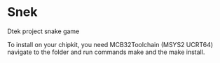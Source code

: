 # Snek
Dtek project snake game 

To install on your chipkit, you need MCB32Toolchain (MSYS2 UCRT64) navigate to the folder and run commands make and the make install.
